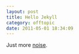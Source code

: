 ```yaml
---
layout: post
title: Hello Jekyll
category: offtopic
date: 2011-05-01 18:34:09
---
```


Just more [noise][1].

[1]:https://secure.wikimedia.org/wikipedia/en/wiki/Signal-to-noise_ratio "Signal-to-noise"

